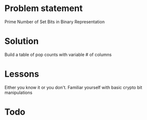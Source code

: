 # Problem statement
  Prime Number of Set Bits in Binary Representation

# Solution
  Build a table of pop counts with variable # of columns 
  
# Lessons

  Either you know it or you don't. Familiar yourself with basic crypto bit manipulations



# Todo

